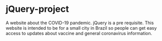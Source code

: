 # jQuery-project
 A website about the COVID-19 pandemic. jQuery is a pre requisite.
 This website is intended to be for a small city in Brazil so people can get easy access to updates about vaccine and general coronavirus information.
